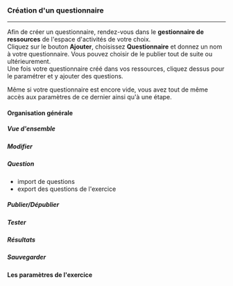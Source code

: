 ### Création d'un questionnaire

---

Afin de créer un questionnaire, rendez-vous dans le **gestionnaire de ressources** de l'espace d'activités de votre choix.   
Cliquez sur le bouton **Ajouter**, choisissez **Questionnaire** et donnez un nom à votre questionnaire. Vous pouvez choisir de le publier tout de suite ou ultérieurement.  
Une fois votre questionnaire créé dans vos ressources, cliquez dessus pour le paramétrer et y ajouter des questions.

Même si votre questionnaire est encore vide, vous avez tout de même accès aux paramètres de ce dernier ainsi qu'à une étape.

#### Organisation générale

##### Vue d'ensemble

##### Modifier

##### Question

* import de questions
* export des questions de l'exercice

##### Publier/Dépublier

##### Tester

##### Résultats

##### Sauvegarder

#### Les paramètres de l'exercice



